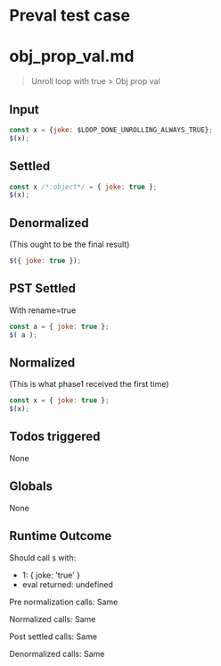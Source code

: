 # Preval test case

# obj_prop_val.md

> Unroll loop with true > Obj prop val
>
>

## Input

`````js filename=intro
const x = {joke: $LOOP_DONE_UNROLLING_ALWAYS_TRUE};
$(x);
`````


## Settled


`````js filename=intro
const x /*:object*/ = { joke: true };
$(x);
`````


## Denormalized
(This ought to be the final result)

`````js filename=intro
$({ joke: true });
`````


## PST Settled
With rename=true

`````js filename=intro
const a = { joke: true };
$( a );
`````


## Normalized
(This is what phase1 received the first time)

`````js filename=intro
const x = { joke: true };
$(x);
`````


## Todos triggered


None


## Globals


None


## Runtime Outcome


Should call `$` with:
 - 1: { joke: 'true' }
 - eval returned: undefined

Pre normalization calls: Same

Normalized calls: Same

Post settled calls: Same

Denormalized calls: Same
